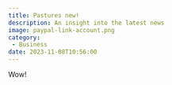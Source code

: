 ```yaml
---
title: Pastures new!
description: An insight into the latest news
image: paypal-link-account.png
category:
 - Business
date: 2023-11-08T10:56:00
---
```


Wow!